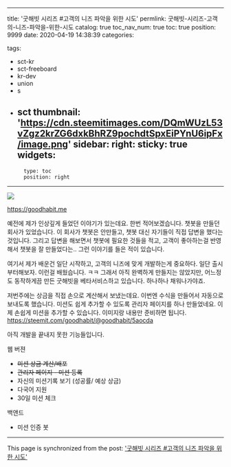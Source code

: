 
---
title: '굿해빗 시리즈 #고객의 니즈 파악을 위한 시도'
permlink: 굿해빗-시리즈-고객의-니즈-파악을-위한-시도
catalog: true
toc_nav_num: true
toc: true
position: 9999
date: 2020-04-19 14:38:39
categories:

tags:
- sct-kr
- sct-freeboard
- kr-dev
- union
- s
- sct
thumbnail: 'https://cdn.steemitimages.com/DQmWUzL53vZgz2krZG6dxkBhRZ9pochdtSpxEiPYnU6ipFx/image.png'
sidebar:
    right:
        sticky: true
widgets:
    -
        type: toc
        position: right
---


![](https://cdn.steemitimages.com/DQmWUzL53vZgz2krZG6dxkBhRZ9pochdtSpxEiPYnU6ipFx/image.png)

https://goodhabit.me


예전에 제가 인상깊게 들었던 이야기가 있는데요. 한번 적어보겠습니다. 챗봇을 만들던 회사가 있었습니다. 이 회사가 챗봇은 안만들고, 챗봇 대신 자기들이 직접 답변을 했다는 것입니다. 그리고 답변을 해보면서 챗봇에 필요한 것들을 적고, 고객이 좋아하는걸 반영해서 챗봇을 잘 만들었다는.. 그런 이야기를 들은 적이 있습니다.

여기서 제가 배운건 일단 시작하고, 고객의 니즈에 맞게 개발하는게 중요하다. 일단 출시부터해보자. 이런걸 배웠습니다. ㅋㅋ 그래서 아직 완벽하게 만들지는 않았지만, 어느정도 동작하게끔 만든 굿해빗을 베타서비스하고 있습니다. 하나하나 채워나가야죠.


저번주에는 상금을 직접 손으로 계산해서 보냈는데요. 이번엔 수식을 만들어서 자동으로 보내도록 했습니다. 미션도 쉽게 추가할 수 있도록 관리자 페이지를 하나 만들었네요. 이제 손쉽게 미션을 추가할 수 있습니다. 이미지랑 내용만 준비하면 됩니다. https://steemit.com/goodhabit/@goodhabit/5aocda


아직 개발을 끝내지 못한 기능들입니다.

웹 버젼

 * ~~미션 상금 계산/배포~~
* ~~관리자 페이지 - 미션 등록~~
* 자신의 미션기록 보기 (성공률/ 예상 상금)
* 다국어 지원
* 30일 미션 체크

백앤드
* 미션 인증 봇

- - -

This page is synchronized from the post: ['굿해빗 시리즈 #고객의 니즈 파악을 위한 시도'](https://steempeak.com/@jacobyu/4h7v2p-2)
